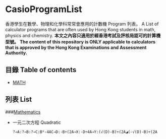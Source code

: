 # CasioProgramList
香港學生在數學、物理和化學科常常會應用的計數機 Program 列表。
A List of calculator programs that are often used by Hong Kong students in math, physics and chemistry.
**本文之內容只適用於經香港考試及評核局認可的計算機型號。**
**The content of this repository is ONLY applicable to calculators that is approved by the Hong Kong Examinations and Assessment Authority.**

## 目錄 Table of contents
- [MATH](#mathematics)

## 列表 List
###[Mathematics](目錄-table-of-contents)
  - 一元二次方程 Quadratic

    `?→A:?→B:?→C:B²-4AC→D:-B÷(2A→X:-D÷4A→Y:(√(D)-B)÷(2A◢(-√(D)-B)÷(2A`
